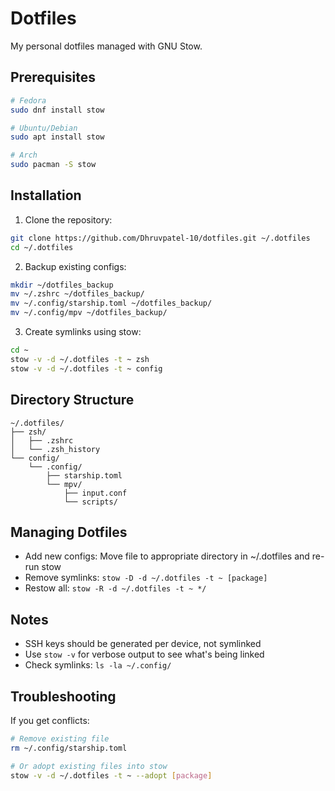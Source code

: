 # Dotfiles

My personal dotfiles managed with GNU Stow.

## Prerequisites

```bash
# Fedora
sudo dnf install stow

# Ubuntu/Debian
sudo apt install stow

# Arch
sudo pacman -S stow
```

## Installation

1. Clone the repository:
```bash
git clone https://github.com/Dhruvpatel-10/dotfiles.git ~/.dotfiles
cd ~/.dotfiles
```

2. Backup existing configs:
```bash
mkdir ~/dotfiles_backup
mv ~/.zshrc ~/dotfiles_backup/
mv ~/.config/starship.toml ~/dotfiles_backup/
mv ~/.config/mpv ~/dotfiles_backup/
```

3. Create symlinks using stow:
```bash
cd ~
stow -v -d ~/.dotfiles -t ~ zsh
stow -v -d ~/.dotfiles -t ~ config
```

## Directory Structure

```
~/.dotfiles/
├── zsh/
│   ├── .zshrc
│   └── .zsh_history
└── config/
    └── .config/
        ├── starship.toml
        └── mpv/
            ├── input.conf
            └── scripts/
```

## Managing Dotfiles

- Add new configs: Move file to appropriate directory in ~/.dotfiles and re-run stow
- Remove symlinks: `stow -D -d ~/.dotfiles -t ~ [package]`
- Restow all: `stow -R -d ~/.dotfiles -t ~ */`

## Notes

- SSH keys should be generated per device, not symlinked
- Use `stow -v` for verbose output to see what's being linked
- Check symlinks: `ls -la ~/.config/`

## Troubleshooting

If you get conflicts:
```bash
# Remove existing file
rm ~/.config/starship.toml

# Or adopt existing files into stow
stow -v -d ~/.dotfiles -t ~ --adopt [package]
```
